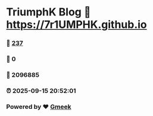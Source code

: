 # TriumphK Blog :link: https://7r1UMPHK.github.io 
### :page_facing_up: [237](https://7r1UMPHK.github.io/tag.html) 
### :speech_balloon: 0 
### :hibiscus: 2096885 
### :alarm_clock: 2025-09-15 20:52:01 
### Powered by :heart: [Gmeek](https://github.com/Meekdai/Gmeek)
